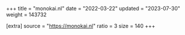 +++
title = "monokai.nl"
date = "2022-03-22"
updated = "2023-07-30"
weight = 143732

[extra]
source = "https://monokai.nl"
ratio = 3
size = 140
+++
